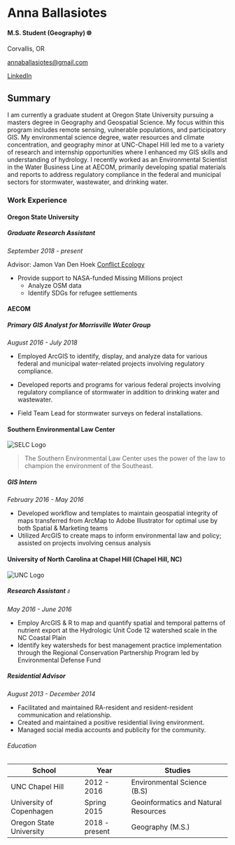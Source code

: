 # Anna Ballasiotes

#### M.S. Student (Geography) :globe_with_meridians:

Corvallis, OR

annaballasiotes@gmail.com

[LinkedIn](http://www.linkedin.com/in/anna-ballasiotes)

## Summary

I am currently a graduate student at Oregon State University pursuing a masters degree in Geography and Geospatial Science. My focus within this program includes remote sensing, vulnerable populations, and participatory GIS. My environmental science degree, water resources and climate concentration, and geography minor at UNC-Chapel Hill led me to a variety of research and internship opportunities where I enhanced my GIS skills and understanding of hydrology. I recently worked as an Environmental Scientist in the Water Business Line at AECOM, primarily developing spatial materials and reports to address regulatory compliance in the federal and municipal sectors for stormwater, wastewater, and drinking water.

### Work Experience

#### Oregon State University
##### Graduate Research Assistant
_September 2018 - present_

Advisor: Jamon Van Den Hoek [Conflict Ecology](http://conflict-ecology.org/)

- Provide support to NASA-funded Missing Millions project
    - Analyze OSM data
    - Identify SDGs for refugee settlements

#### AECOM
##### Primary GIS Analyst for Morrisville Water Group
_August 2016 - July 2018_

- Employed ArcGIS to identify, display, and analyze data for various federal and municipal water-related projects involving regulatory compliance. 

- Developed reports and programs for various federal projects involving regulatory compliance of stormwater in addition to drinking water and wastewater.

- Field Team Lead for stormwater surveys on federal installations.

#### Southern Environmental Law Center
![SELC Logo](https://www.southernenvironment.org/assets/images/next-30-website-logo@2x.png)
>The Southern Environmental Law Center uses the power of the law
>to champion the environment of the Southeast.
##### GIS Intern
_February 2016 - May 2016_
- Developed workflow and templates to maintain geospatial integrity of maps transferred from ArcMap to Adobe Illustrator for optimal use by both Spatial & Marketing teams
- Utilized ArcGIS to create maps to inform environmental law and policy; assisted on projects involving census analysis

#### University of North Carolina at Chapel Hill (Chapel Hill, NC)
![UNC Logo](https://www.cs.unc.edu/xcms/wpfiles/resources/UNC_logo_542_png.png)
##### Research Assistant :droplet:
_May 2016 - June 2016_

- Employ ArcGIS & R to map and quantify spatial and temporal patterns of nutrient export at the Hydrologic Unit Code 12 watershed scale in the NC Coastal Plain
- Identify key watersheds for best management practice implementation through the Regional Conservation Partnership Program led by Environmental Defense Fund

##### Residential Advisor
_August 2013 - December 2014_
- Facilitated and maintained RA-resident and resident-resident communication and relationship.
- Created and maintained a positive residential living environment.
- Managed social media accounts and publicity for the community.


###### Education
School | Year | Studies
------ | ---- | -------
UNC Chapel Hill | 2012 - 2016 | Environmental Science (B.S)
University of Copenhagen | Spring 2015 | Geoinformatics and Natural Resources
Oregon State University | 2018 - present | Geography (M.S.)
